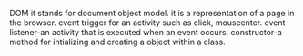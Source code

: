 DOM it stands for document object model. it is a representation of a page in the browser.
event trigger for an activity such as click, mouseenter.
event listener-an activity that is executed when an event occurs.
constructor-a method for intializing and creating a object within a class.